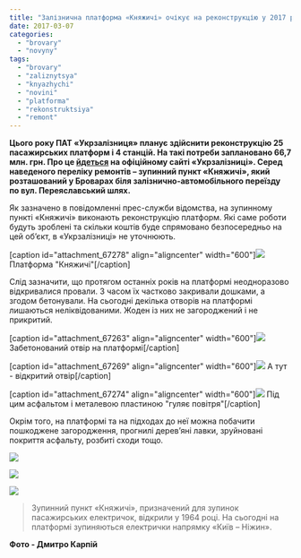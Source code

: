 ```yaml
---
title: "Залізнична платформа «Княжичі» очікує на реконструкцію у 2017 році - ФОТО"
date: 2017-03-07
categories: 
  - "brovary"
  - "novyny"
tags: 
  - "brovary"
  - "zaliznytsya"
  - "knyazhychi"
  - "novini"
  - "platforma"
  - "rekonstruktsiya"
  - "remont"
---
```


**Цього року ПАТ «Укрзалізниця» планує здійснити реконструкцію 25 пасажирських платформ і 4 станцій. На такі потреби заплановано 66,7 млн. грн. Про це [йдеться](http://www.uz.gov.ua/press_center/up_to_date_topic/446099/) на офіційному сайті «Укрзалізниці». Серед наведеного переліку ремонтів – зупинний пункт «Княжичі», який розташований у Броварах біля залізнично-автомобільного переїзду по вул. Переяславський шлях.**

Як зазначено в повідомленні прес-служби відомства, на зупинному пункті «Княжичі» виконають реконструкцію платформ. Які саме роботи будуть зроблені та скільки коштів буде спрямовано безпосередньо на цей об’єкт, в «Укрзалізниці» не уточнюють.

\[caption id="attachment\_67278" align="aligncenter" width="600"\][![](https://mpz.brovary.org/wp-content/uploads/2017/03/Knyazhychi-platforma-zaliznytsya_00044.jpg)](https://mpz.brovary.org/wp-content/uploads/2017/03/Knyazhychi-platforma-zaliznytsya_00044.jpg) Платформа "Княжичі"\[/caption\]

Слід зазначити, що протягом останніх років на платформі неодноразово відкривалися провали. З часом їх частково закривали дошками, а згодом бетонували. На сьогодні декілька отворів на платформі лишаються неліквідованими. Жоден із них не загороджений і не прикритий.

\[caption id="attachment\_67263" align="aligncenter" width="600"\][![](https://mpz.brovary.org/wp-content/uploads/2017/03/Knyazhychi-platforma-zaliznytsya_00016.jpg)](https://mpz.brovary.org/wp-content/uploads/2017/03/Knyazhychi-platforma-zaliznytsya_00016.jpg) Забетонований отвір на платформі\[/caption\]

\[caption id="attachment\_67269" align="aligncenter" width="600"\][![](https://mpz.brovary.org/wp-content/uploads/2017/03/Knyazhychi-platforma-zaliznytsya_00024.jpg)](https://mpz.brovary.org/wp-content/uploads/2017/03/Knyazhychi-platforma-zaliznytsya_00024.jpg) А тут - відкритий отвір\[/caption\]

\[caption id="attachment\_67274" align="aligncenter" width="600"\][![](https://mpz.brovary.org/wp-content/uploads/2017/03/Knyazhychi-platforma-zaliznytsya_00032.jpg)](https://mpz.brovary.org/wp-content/uploads/2017/03/Knyazhychi-platforma-zaliznytsya_00032.jpg) Під цим асфальтом і металевою пластиною "гуляє повітря"\[/caption\]

Окрім того, на платформі та на підходах до неї можна побачити пошкоджене загородження, прогнилі дерев’яні лавки, зруйновані покриття асфальту, розбиті сходи тощо.

[![](https://mpz.brovary.org/wp-content/uploads/2017/03/Knyazhychi-platforma-zaliznytsya_00019.jpg)](https://mpz.brovary.org/wp-content/uploads/2017/03/Knyazhychi-platforma-zaliznytsya_00019.jpg)

[![](https://mpz.brovary.org/wp-content/uploads/2017/03/Knyazhychi-platforma-zaliznytsya_00009.jpg)](https://mpz.brovary.org/wp-content/uploads/2017/03/Knyazhychi-platforma-zaliznytsya_00009.jpg)

[![](https://mpz.brovary.org/wp-content/uploads/2017/03/Knyazhychi-platforma-zaliznytsya_00027.jpg)](https://mpz.brovary.org/wp-content/uploads/2017/03/Knyazhychi-platforma-zaliznytsya_00027.jpg)

> Зупинний пункт «Княжичі», призначений для зупинок пасажирських електричок, відкрили у 1964 році. На сьогодні на платформі зупиняються електрички напрямку «Київ – Ніжин».

**Фото - Дмитро Карпій**
